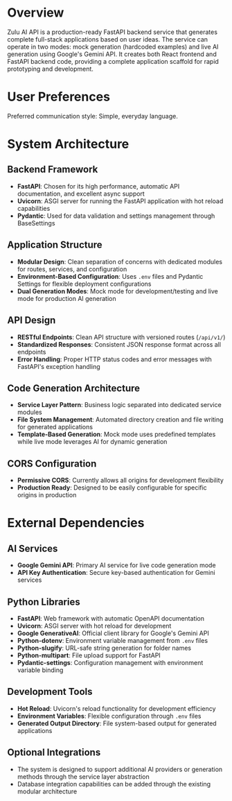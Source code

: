 # Overview

Zulu AI API is a production-ready FastAPI backend service that generates complete full-stack applications based on user ideas. The service can operate in two modes: mock generation (hardcoded examples) and live AI generation using Google's Gemini API. It creates both React frontend and FastAPI backend code, providing a complete application scaffold for rapid prototyping and development.

# User Preferences

Preferred communication style: Simple, everyday language.

# System Architecture

## Backend Framework
- **FastAPI**: Chosen for its high performance, automatic API documentation, and excellent async support
- **Uvicorn**: ASGI server for running the FastAPI application with hot reload capabilities
- **Pydantic**: Used for data validation and settings management through BaseSettings

## Application Structure
- **Modular Design**: Clean separation of concerns with dedicated modules for routes, services, and configuration
- **Environment-Based Configuration**: Uses `.env` files and Pydantic Settings for flexible deployment configurations
- **Dual Generation Modes**: Mock mode for development/testing and live mode for production AI generation

## API Design
- **RESTful Endpoints**: Clean API structure with versioned routes (`/api/v1/`)
- **Standardized Responses**: Consistent JSON response format across all endpoints
- **Error Handling**: Proper HTTP status codes and error messages with FastAPI's exception handling

## Code Generation Architecture
- **Service Layer Pattern**: Business logic separated into dedicated service modules
- **File System Management**: Automated directory creation and file writing for generated applications
- **Template-Based Generation**: Mock mode uses predefined templates while live mode leverages AI for dynamic generation

## CORS Configuration
- **Permissive CORS**: Currently allows all origins for development flexibility
- **Production Ready**: Designed to be easily configurable for specific origins in production

# External Dependencies

## AI Services
- **Google Gemini API**: Primary AI service for live code generation mode
- **API Key Authentication**: Secure key-based authentication for Gemini services

## Python Libraries
- **FastAPI**: Web framework with automatic OpenAPI documentation
- **Uvicorn**: ASGI server with hot reload for development
- **Google GenerativeAI**: Official client library for Google's Gemini API
- **Python-dotenv**: Environment variable management from `.env` files
- **Python-slugify**: URL-safe string generation for folder names
- **Python-multipart**: File upload support for FastAPI
- **Pydantic-settings**: Configuration management with environment variable binding

## Development Tools
- **Hot Reload**: Uvicorn's reload functionality for development efficiency
- **Environment Variables**: Flexible configuration through `.env` files
- **Generated Output Directory**: File system-based output for generated applications

## Optional Integrations
- The system is designed to support additional AI providers or generation methods through the service layer abstraction
- Database integration capabilities can be added through the existing modular architecture